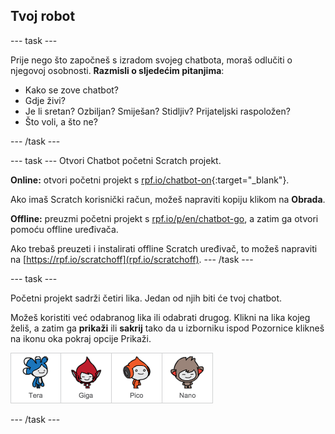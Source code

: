 ## Tvoj robot

\--- task \---

Prije nego što započneš s izradom svojeg chatbota, moraš odlučiti o njegovoj osobnosti. **Razmisli o sljedećim pitanjima**:

+ Kako se zove chatbot?
+ Gdje živi?
+ Je li sretan? Ozbiljan? Smiješan? Stidljiv? Prijateljski raspoložen?
+ Što voli, a što ne?

\--- /task \---

\--- task \--- Otvori Chatbot početni Scratch projekt.

**Online:** otvori početni projekt s [rpf.io/chatbot-on](http://rpf.io/chatbot-on){:target="_blank"}.

Ako imaš Scratch korisnički račun, možeš napraviti kopiju klikom na **Obrada**.

**Offline:** preuzmi početni projekt s [rpf.io/p/en/chatbot-go](http://rpf.io/p/en/chatbot-go), a zatim ga otvori pomoću offline uređivača.

Ako trebaš preuzeti i instalirati offline Scratch uređivač, to možeš napraviti na [https://rpf.io/scratchoff](rpf.io/scratchoff). \--- /task \---

\--- task \---

Početni projekt sadrži četiri lika. Jedan od njih biti će tvoj chatbot.

Možeš koristiti već odabranog lika ili odabrati drugog. Klikni na lika kojeg želiš, a zatim ga **prikaži** ili **sakrij** tako da u izborniku ispod Pozornice klikneš na ikonu oka pokraj opcije Prikaži.

![Odaberi lika](images/chatbot-characters.png)

\--- /task \---